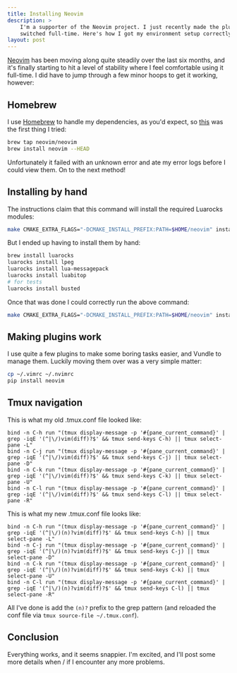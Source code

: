 ```yaml
---
title: Installing Neovim
description: >
    I'm a supporter of the Neovim project. I just recently made the plunge and
    switched full-time. Here's how I got my environment setup correctly:
layout: post
---
```


[Neovim][nvim] has been moving along quite steadily over the last six months,
and it's finally starting to hit a level of stability where I feel comfortable
using it full-time. I did have to jump through a few minor hoops to get it
working, however:

[nvim]: http://neovim.org/

Homebrew
--------
I use [Homebrew][brew] to handle my dependencies, as you'd expect, so
[this][installation] was the first thing I tried:

```bash
brew tap neovim/neovim
brew install neovim --HEAD
```

[brew]: http://brew.sh/
[installation]: https://github.com/neovim/neovim/wiki/Installing

Unfortunately it failed with an unknown error and ate my error logs before
I could view them. On to the next method!

Installing by hand
------------------

The instructions claim that this command will install the required Luarocks
modules:

```bash
make CMAKE_EXTRA_FLAGS="-DCMAKE_INSTALL_PREFIX:PATH=$HOME/neovim" install
```

But I ended up having to install them by hand:

```bash
brew install luarocks
luarocks install lpeg
luarocks install lua-messagepack
luarocks install luabitop
# for tests
luarocks install busted
```

Once that was done I could correctly run the above command:

```bash
make CMAKE_EXTRA_FLAGS="-DCMAKE_INSTALL_PREFIX:PATH=$HOME/neovim" install
```

Making plugins work
-------------------
I use quite a few plugins to make some boring tasks easier, and Vundle to
manage them. Luckily moving them over was a very simple matter:

```bash
cp ~/.vimrc ~/.nvimrc
pip install neovim
```

Tmux navigation
---------------
This is what my old .tmux.conf file looked like:

```
bind -n C-h run "(tmux display-message -p '#{pane_current_command}' | grep -iqE '(^|\/)vim(diff)?$' && tmux send-keys C-h) || tmux select-pane -L"
bind -n C-j run "(tmux display-message -p '#{pane_current_command}' | grep -iqE '(^|\/)vim(diff)?$' && tmux send-keys C-j) || tmux select-pane -D"
bind -n C-k run "(tmux display-message -p '#{pane_current_command}' | grep -iqE '(^|\/)vim(diff)?$' && tmux send-keys C-k) || tmux select-pane -U"
bind -n C-l run "(tmux display-message -p '#{pane_current_command}' | grep -iqE '(^|\/)vim(diff)?$' && tmux send-keys C-l) || tmux select-pane -R"
```

This is what my new .tmux.conf file looks like:

```
bind -n C-h run "(tmux display-message -p '#{pane_current_command}' | grep -iqE '(^|\/)(n)?vim(diff)?$' && tmux send-keys C-h) || tmux select-pane -L"
bind -n C-j run "(tmux display-message -p '#{pane_current_command}' | grep -iqE '(^|\/)(n)?vim(diff)?$' && tmux send-keys C-j) || tmux select-pane -D"
bind -n C-k run "(tmux display-message -p '#{pane_current_command}' | grep -iqE '(^|\/)(n)?vim(diff)?$' && tmux send-keys C-k) || tmux select-pane -U"
bind -n C-l run "(tmux display-message -p '#{pane_current_command}' | grep -iqE '(^|\/)(n)?vim(diff)?$' && tmux send-keys C-l) || tmux select-pane -R"
```

All I've done is add the `(n)?` prefix to the grep pattern (and reloaded the
conf file via `tmux source-file ~/.tmux.conf`).

Conclusion
----------
Everything works, and it seems snappier. I'm excited, and I'll post some more
details when / if I encounter any more problems.

